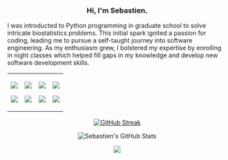 <h3 align=center>
Hi, I'm Sebastien.
</h3>

<p>I was introducted to Python programming in graduate school to solve intricate biostatistics problems. This initial spark ignited a passion for coding, leading me to pursue a self-taught journey into software engineering. As my enthusiasm grew, I bolstered my expertise by enrolling in night classes which helped fill gaps in my knowledge and develop new software development skills. </p>

<div align=center>
<table border="0">
        <tr>
            <td align=center vertical-align=center><p><img src="https://img.shields.io/badge/TypeScript-007ACC?style=for-the-badge&logo=typescript&logoColor=white" /></p><p><img src="https://img.shields.io/badge/Python-14354C?style=for-the-badge&logo=python&logoColor=white" /></p></td>
            <td align=center vertical-align=center><p><img src="https://img.shields.io/badge/GNU%20Bash-4EAA25?style=for-the-badge&logo=GNU%20Bash&logoColor=white" /></p><p><img src="https://img.shields.io/badge/React-20232A?style=for-the-badge&logo=react&logoColor=61DAFB" /></p></td>
            <td align=center vertical-align=center><p><img src="https://img.shields.io/badge/Next.js-000?logo=nextdotjs&logoColor=fff&style=for-the-badge" /></p><p><img src="https://img.shields.io/badge/Jenkins-D24939?style=for-the-badge&logo=Jenkins&logoColor=white" /></p></td>
            <td align=center vertical-align=center><p><img src="https://img.shields.io/badge/Amazon_AWS-232F3E?style=for-the-badge&logo=amazon-aws&logoColor=white" /></p><p><img src="https://img.shields.io/badge/PostgreSQL-316192?style=for-the-badge&logo=postgresql&logoColor=white" /></p></td>
        </tr>
    </table>
</div>

<p align=center>
<a href="https://git.io/streak-stats"><img src="https://streak-stats.demolab.com?user=sebastienfauque&theme=dracula&hide_border=true" alt="GitHub Streak" /></a>
</p>

<p align=center href="https://github.com/sebastienfauque/sebastienfauque">
  <img align="center" src="https://github-readme-stats.vercel.app/api?username=sebastienfauque&show_icons=true&theme=dracula&count_private=true&hide_border=true" alt="Sebastien's GitHub Stats" />
</p>
<p align=center href="https://github.com/sebastienfauque/sebastienfauque">
  <img align="center" src="https://github-readme-stats.vercel.app/api/top-langs/?username=sebastienfauque&langs_count=10&layout=compact&theme=dracula&hide_border=true" />
</p>
